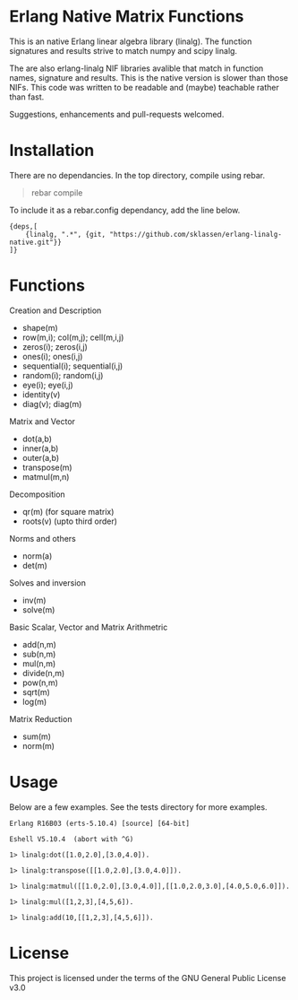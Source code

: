Erlang Native Matrix Functions
============================

This is an native Erlang linear algebra library (linalg). 
The function signatures and results strive to match numpy and scipy linalg.

The are also erlang-linalg NIF libraries avalible that match in function 
names, signature and results. This is the native version is slower than
those NIFs. This code was written to be readable and (maybe) teachable rather
than fast.

Suggestions, enhancements and pull-requests welcomed. 

# Installation

There are no dependancies. In the top directory, compile using rebar.

> rebar compile

To include it as a rebar.config dependancy, add the line below.
```
{deps,[
    {linalg, ".*", {git, "https://github.com/sklassen/erlang-linalg-native.git"}}
]}
```

# Functions

Creation and Description
 - shape(m)
 - row(m,i); col(m,j); cell(m,i,j)
 - zeros(i); zeros(i,j)
 - ones(i); ones(i,j)
 - sequential(i); sequential(i,j)
 - random(i); random(i,j)
 - eye(i); eye(i,j)
 - identity(v)
 - diag(v); diag(m)

Matrix and Vector
 - dot(a,b)
 - inner(a,b)
 - outer(a,b)
 - transpose(m)
 - matmul(m,n)

Decomposition
 - qr(m) (for square matrix)
 - roots(v) (upto third order)

Norms and others
 - norm(a)
 - det(m)

Solves and inversion
 - inv(m)
 - solve(m)

Basic Scalar, Vector and Matrix Arithmetric 
 - add(n,m)
 - sub(n,m)
 - mul(n,m)
 - divide(n,m)
 - pow(n,m)
 - sqrt(m)
 - log(m)

Matrix Reduction
 - sum(m)
 - norm(m)

# Usage

Below are a few examples. See the tests directory for more examples.
```
Erlang R16B03 (erts-5.10.4) [source] [64-bit] 

Eshell V5.10.4  (abort with ^G)

1> linalg:dot([1.0,2.0],[3.0,4.0]).

1> linalg:transpose([[1.0,2.0],[3.0,4.0]]).

1> linalg:matmul([[1.0,2.0],[3.0,4.0]],[[1.0,2.0,3.0],[4.0,5.0,6.0]]).

1> linalg:mul([1,2,3],[4,5,6]).
    
1> linalg:add(10,[[1,2,3],[4,5,6]]).
```

# License

This project is licensed under the terms of the GNU General Public License v3.0	
